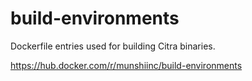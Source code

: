 # build-environments
Dockerfile entries used for building Citra binaries.

https://hub.docker.com/r/munshiinc/build-environments

